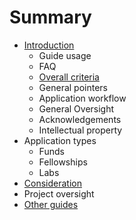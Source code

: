 # Summary

* [Introduction](README.md)
  * Guide usage
  * FAQ
  * [Overall criteria](overall-criteria.md)
  * General pointers
  * Application workflow
  * General Oversight
  * Acknowledgements
  * Intellectual property
* Application types
  * Funds
  * Fellowships
  * Labs
* [Consideration](chapter1.md)
* Project oversight
* [Other guides](other-guides.md)




